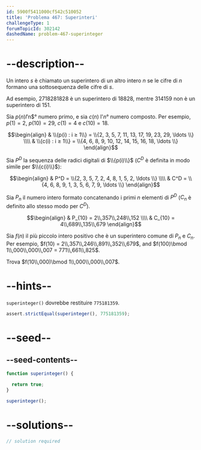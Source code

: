 ```yaml
---
id: 5900f5411000cf542c510052
title: 'Problema 467: Superinteri'
challengeType: 1
forumTopicId: 302142
dashedName: problem-467-superinteger
---
```


# --description--

Un intero $s$ è chiamato un superintero di un altro intero $n$ se le cifre di $n$ formano una sottosequenza delle cifre di $s$.

Ad esempio, 2718281828 è un superintero di 18828, mentre 314159 non è un superintero di 151.

Sia $p(n) l'$n$° numero primo, e sia $c(n)$ l'$n$° numero composto. Per esempio, $p(1) = 2$, $p(10) = 29$, $c(1) = 4$ e $c(10) = 18$.

$$\begin{align}   & \\{p(i) : i ≥ 1\\} = \\{2, 3, 5, 7, 11, 13, 17, 19, 23, 29, \ldots \\} \\\\
  & \\{c(i) : i ≥ 1\\} = \\{4, 6, 8, 9, 10, 12, 14, 15, 16, 18, \ldots \\} \end{align}$$

Sia $P^D$ la sequenza delle radici digitali di $\\{p(i)\\}$ ($C^D$ è definita in modo simile per $\\{c(i)\\}$):

$$\begin{align}   & P^D = \\{2, 3, 5, 7, 2, 4, 8, 1, 5, 2, \ldots \\} \\\\
  & C^D = \\{4, 6, 8, 9, 1, 3, 5, 6, 7, 9, \ldots \\} \end{align}$$

Sia $P_n$ il numero intero formato concatenando i primi $n$ elementi di $P^D$ ($C_n$ è definito allo stesso modo per $C^D$).

$$\begin{align}   & P_{10} = 2\\,357\\,248\\,152 \\\\
  & C_{10} = 4\\,689\\,135\\,679 \end{align}$$

Sia $f(n)$ il più piccolo intero positivo che è un superintero comune di $P_n$ e $C_n$. Per esempio, $f(10) = 2\\,357\\,246\\,891\\,352\\,679$, and $f(100)\bmod 1\\,000\\,000\\,007 = 771\\,661\\,825$.

Trova $f(10\\,000)\bmod 1\\,000\\,000\\,007$.

# --hints--

`superinteger()` dovrebbe restituire `775181359`.

```js
assert.strictEqual(superinteger(), 775181359);
```

# --seed--

## --seed-contents--

```js
function superinteger() {

  return true;
}

superinteger();
```

# --solutions--

```js
// solution required
```
